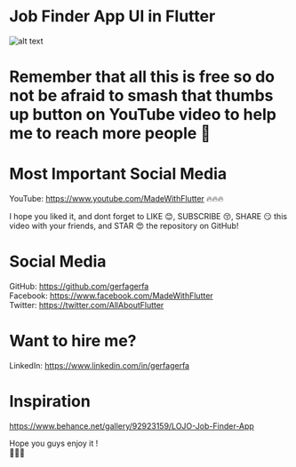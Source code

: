 # Job Finder App UI in Flutter
![alt text](https://i.imgur.com/fLJnK2P.png)

# Remember that all this is free so do not be afraid to smash that thumbs up button on YouTube video to help me to reach more people :pray:

# Most Important Social Media
YouTube: https://www.youtube.com/MadeWithFlutter :fire::fire::fire:

I hope you liked it, and dont forget to LIKE :blush:, SUBSCRIBE :kissing_closed_eyes:, SHARE :smirk: this video with your friends, and STAR :heart_eyes: the repository on GitHub!

# Social Media
GitHub: https://github.com/gerfagerfa  
Facebook: https://www.facebook.com/MadeWithFlutter  
Twitter: https://twitter.com/AllAboutFlutter  

# Want to hire me?
LinkedIn: https://www.linkedin.com/in/gerfagerfa

# Inspiration
https://www.behance.net/gallery/92923159/LOJO-Job-Finder-App

Hope you guys enjoy it !  
:wave::wave::wave:
